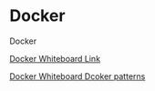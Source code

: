# Docker
Docker

[Docker Whiteboard Link](https://app.eraser.io/workspace/adfsVHm6iXpPID69BKQH?origin=share)

[Docker Whiteboard Dcoker patterns](https://app.eraser.io/workspace/QTf4k7wro6S4JLPCNfzL?origin=share)
